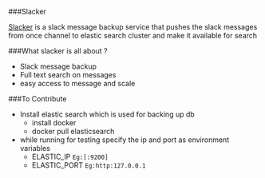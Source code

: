 ###Slacker

[Slacker](https://github.com/sarathsp06/slacker) is a slack message backup service that pushes the slack messages from once channel to elastic search cluster and make it available for search

###What slacker is all about ?

 - Slack message backup
 - Full text search on messages
 - easy access to  message and scale


 ###To Contribute
  - Install elastic search which is used for backing up db
    - install docker
    - docker pull elasticsearch
  - while running for testing specify the ip and port as environment variables
       - ELASTIC_IP `Eg:[:9200]`
       - ELASTIC_PORT `Eg:http:127.0.0.1 `
